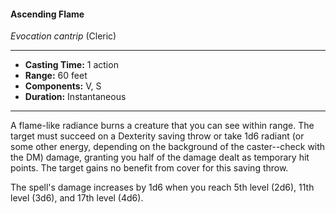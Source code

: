 #### Ascending Flame
*Evocation cantrip* (Cleric)
___
- **Casting Time:** 1 action
- **Range:** 60 feet
- **Components:** V, S
- **Duration:** Instantaneous
---
A flame-like radiance burns a creature that you can see within range. The target must succeed on a Dexterity saving throw or take 1d6 radiant (or some other energy, depending on the background of the caster--check with the DM) damage, granting you half of the damage dealt as temporary hit points. The target gains no benefit from cover for this saving throw.

The spell's damage increases by 1d6 when you reach 5th level (2d6), 11th level (3d6), and 17th level (4d6).
